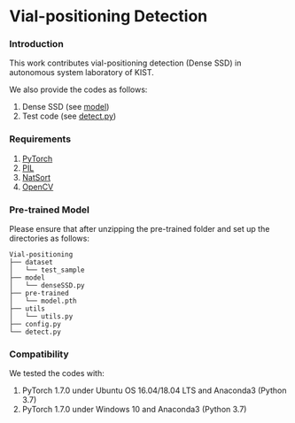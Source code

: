 # Vial-positioning Detection

### Introduction
This work contributes vial-positioning detection (Dense SSD) in autonomous system laboratory of KIST.

We also provide the codes as follows:
  1) Dense SSD (see [model](https://github.com/KIST-CSRC/vial-positioning-detection/tree/master/model))
  2) Test code (see [detect.py](https://github.com/KIST-CSRC/vial-positioning-detection/detect.py))

### Requirements
  1) [PyTorch](https://pytorch.org/)
  2) [PIL](https://pillow.readthedocs.io/en/stable/installation.html)
  3) [NatSort](https://pypi.org/project/natsort/)
  4) [OpenCV](https://pypi.org/project/opencv-python/)

### Pre-trained Model
Please ensure that after unzipping the pre-trained folder and set up the directories as follows:
```
Vial-positioning
├── dataset
│   └── test_sample
├── model
│   └── denseSSD.py
├── pre-trained
│   └── model.pth
├── utils
│   └── utils.py
├── config.py
└── detect.py
```

### Compatibility
We tested the codes with:
  1) PyTorch 1.7.0 under Ubuntu OS 16.04/18.04 LTS and Anaconda3 (Python 3.7)
  2) PyTorch 1.7.0 under Windows 10 and Anaconda3 (Python 3.7)

